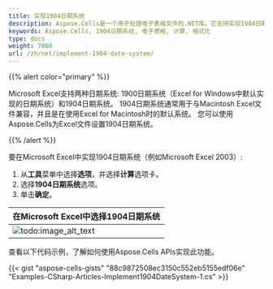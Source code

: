 ```yaml
---
title: 实现1904日期系统
description: Aspose.Cells是一个用于处理电子表格文件的.NET库。它支持实现1904日期系统，允许用户基于1904年1月1日的日期系统进行计算和格式化。本文描述了如何使用Aspose.Cells库实现1904日期系统。
keywords: Aspose.Cells, 1904日期系统, 电子表格, 计算, 格式化
type: docs
weight: 7000
url: /zh/net/implement-1904-date-system/
---
```


{{% alert color="primary" %}} 

Microsoft Excel支持两种日期系统: 1900日期系统（Excel for Windows中默认实现的日期系统）和1904日期系统。 1904日期系统通常用于与Macintosh Excel文件兼容，并且是在使用Excel for Macintosh时的默认系统。 您可以使用Aspose.Cells为Excel文件设置1904日期系统。

{{% /alert %}} 

要在Microsoft Excel中实现1904日期系统（例如Microsoft Excel 2003）:

1. 从**工具**菜单中选择**选项**，并选择**计算**选项卡。
1. 选择**1904日期系统**选项。
1. 单击**确定**。

|**在Microsoft Excel中选择1904日期系统**|
| :- |
|![todo:image_alt_text](implement-1904-date-system_1.png)|
查看以下代码示例，了解如何使用Aspose.Cells APIs实现此功能。



{{< gist "aspose-cells-gists" "88c9872508ec3150c552eb5155edf06e" "Examples-CSharp-Articles-Implement1904DateSystem-1.cs" >}}
